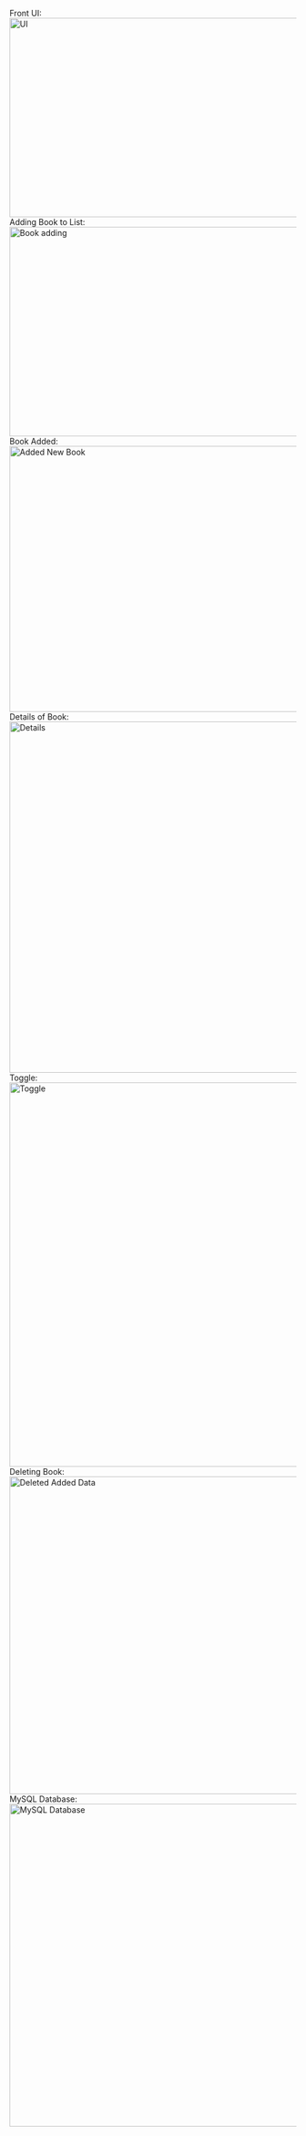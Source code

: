 Front UI: <br>
<img width="868" height="350" alt="UI" src="https://github.com/user-attachments/assets/aababd67-037f-439c-9713-58c5d0a7733b" />
Adding Book to List: 
<img width="921" height="368" alt="Book adding" src="https://github.com/user-attachments/assets/684e10a4-825d-4b40-8f13-465a3373e4b5" />
Book Added: 
<img width="907" height="467" alt="Added New Book" src="https://github.com/user-attachments/assets/9718b169-b13b-4199-8d81-e1db664bdc9d" />
Details of Book: 
<img width="962" height="617" alt="Details" src="https://github.com/user-attachments/assets/d92f3bc8-bf80-49d7-8f9b-519f272237cd" />
Toggle: 
<img width="1092" height="675" alt="Toggle" src="https://github.com/user-attachments/assets/d6e724ee-25fe-4601-b415-93e06ce6534f" />
Deleting Book: 
<img width="911" height="558" alt="Deleted Added Data" src="https://github.com/user-attachments/assets/b78e8d21-3258-4f1a-8fd5-c3ff90428688" />
MySQL Database: 
<img width="567" height="567" alt="MySQL Database" src="https://github.com/user-attachments/assets/2cbee2a1-7eb2-41e6-b490-e33398b4e4fa" />
